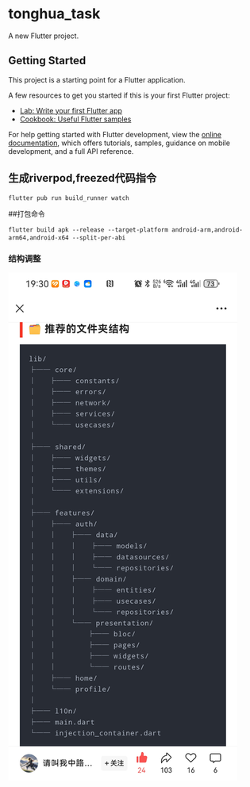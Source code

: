 # tonghua_task

A new Flutter project.

## Getting Started

This project is a starting point for a Flutter application.

A few resources to get you started if this is your first Flutter project:

- [Lab: Write your first Flutter app](https://docs.flutter.dev/get-started/codelab)
- [Cookbook: Useful Flutter samples](https://docs.flutter.dev/cookbook)

For help getting started with Flutter development, view the
[online documentation](https://docs.flutter.dev/), which offers tutorials,
samples, guidance on mobile development, and a full API reference.

## 生成riverpod,freezed代码指令
```shell
flutter pub run build_runner watch
```

##打包命令

```shell
flutter build apk --release --target-platform android-arm,android-arm64,android-x64 --split-per-abi
```
### 结构调整
![结构调整](Screenshot_20250726_193056_com.tencent.mm.jpg)